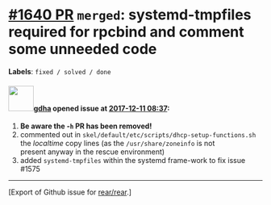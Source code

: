 [\#1640 PR](https://github.com/rear/rear/pull/1640) `merged`: systemd-tmpfiles required for rpcbind and comment some unneeded code
==================================================================================================================================

**Labels**: `fixed / solved / done`

#### <img src="https://avatars.githubusercontent.com/u/888633?u=cdaeb31efcc0048d3619651aa18dd4b76e636b21&v=4" width="50">[gdha](https://github.com/gdha) opened issue at [2017-12-11 08:37](https://github.com/rear/rear/pull/1640):

1.  **Be aware the -`h` PR has been removed!**
2.  commented out in
    `skel/default/etc/scripts/dhcp-setup-functions.sh`  
    the *localtime* copy lines (as the `/usr/share/zoneinfo` is not  
    present anyway in the rescue environment)
3.  added `systemd-tmpfiles` within the systemd frame-work to fix issue
    \#1575

------------------------------------------------------------------------

\[Export of Github issue for
[rear/rear](https://github.com/rear/rear).\]

